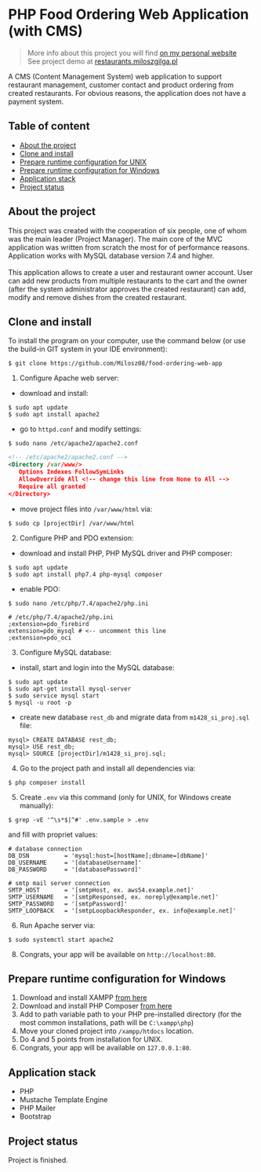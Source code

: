 # PHP Food Ordering Web Application (with CMS)

> More info about this project you will find [on my personal website](https://miloszgilga.pl/project/food-ordering)
> <br>
> See project demo at [restaurants.miloszgilga.pl](https://restaurants.miloszgilga.pl)

A CMS (Content Management System) web application to support restaurant management, customer contact and product ordering from created restaurants. For obvious reasons, the application does not have a payment system.

## Table of content
* [About the project](#about-the-project)
* [Clone and install](#clone-and-install)
* [Prepare runtime configuration for UNIX](#prepare-runtime-configuration-for-unix)
* [Prepare runtime configuration for Windows](#prepare-runtime-configuration-for-windows)
* [Application stack](#application-stack)
* [Project status](#project-status)

<a name="about-the-project"></a>
## About the project
This project was created with the cooperation of six people, one of whom was the main leader (Project Manager). The main core of the MVC application was written from scratch the most for of performance reasons. Application works with MySQL database version 7.4 and higher.<br><br>
This application allows to create a user and restaurant owner account. User can add new products from multiple restaurants to the cart and the owner (after the system administrator approves the created restaurant) can add, modify and remove dishes from the created restaurant.

<a name="clone-and-install"></a>
## Clone and install

To install the program on your computer, use the command below (or use the build-in GIT system in your IDE environment):
```
$ git clone https://github.com/Milosz08/food-ordering-web-app
```

<a name="prepare-runtime-configuration-for-unix"></a>
1. Configure Apache web server:
* download and install:
```
$ sudo apt update
$ sudo apt install apache2
```
* go to `httpd.conf` and modify settings:
```
$ sudo nano /etc/apache2/apache2.conf
```
```xml
<!-- /etc/apache2/apache2.conf -->
<Directory /var/www/>
   Options Indexes FollowSymLinks
   AllowOverride All <!-- change this line from None to All -->
   Require all granted
</Directory>
```
* move project files into `/var/www/html` via:
```
$ sudo cp [projectDir] /var/www/html
```
2. Configure PHP and PDO extension:
* download and install PHP, PHP MySQL driver and PHP composer:
```
$ sudo apt update
$ sudo apt install php7.4 php-mysql composer
```
* enable PDO:
```
$ sudo nano /etc/php/7.4/apache2/php.ini
```
```properties
# /etc/php/7.4/apache2/php.ini
;extension=pdo_firebird
extension=pdo_mysql # <-- uncomment this line
;extension=pdo_oci
```
3. Configure MySQL database:
* install, start and login into the MySQL database:
```
$ sudo apt update
$ sudo apt-get install mysql-server
$ sudo service mysql start
$ mysql -u root -p
```
* create new database `rest_db` and migrate data from `m1428_si_proj.sql` file:
```
mysql> CREATE DATABASE rest_db;
mysql> USE rest_db;
mysql> SOURCE [projectDir]/m1428_si_proj.sql;
```
4. Go to the project path and install all dependencies via:
```
$ php composer install
```
5. Create `.env` via this command (only for UNIX, for Windows create manually):
```
$ grep -vE '^\s*$|^#' .env.sample > .env
```
and fill with propriet values:
```properties
# database connection
DB_DSN          = 'mysql:host=[hostName];dbname=[dbName]'
DB_USERNAME     = '[databaseUsername]'
DB_PASSWORD     = '[databasePassword]'

# smtp mail server connection
SMTP_HOST       = '[smtpHost, ex. aws54.example.net]'
SMTP_USERNAME   = '[smtpResponsed, ex. noreply@example.net]'
SMTP_PASSWORD   = '[smtpPassword]'
SMTP_LOOPBACK   = '[smtpLoopbackResponder, ex. info@example.net]'
```
6. Run Apache server via:
```
$ sudo systemctl start apache2
```
8. Congrats, your app will be available on `http://localhost:80`.

<a name="prepare-runtime-configuration-for-windows"></a>
## Prepare runtime configuration for Windows
1. Download and install XAMPP [from here](https://www.apachefriends.org/)
2. Download and install PHP Composer [from here](https://getcomposer.org/Composer-Setup.exe)
3. Add to path variable path to your PHP pre-installed directory (for the most common installations, path will be `C:\xampp\php`)
4. Move your cloned project into `/xampp/htdocs` location.
5. Do 4 and 5 points from installation for UNIX.
6. Congrats, your app will be available on `127.0.0.1:80`.

<a name="application-stack"></a>
## Application stack
* PHP
* Mustache Template Engine
* PHP Mailer
* Bootstrap

<a name="project-status"></a>
## Project status
Project is finished.
